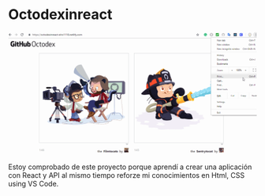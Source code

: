 # Octodexinreact

<img src="./src/components/images/OctoDexInReact.gif"></img>

Estoy comprobado de este proyecto porque aprendí a crear una aplicación con React y API al mismo tiempo reforze mi conocimientos en Html, CSS using VS Code.
